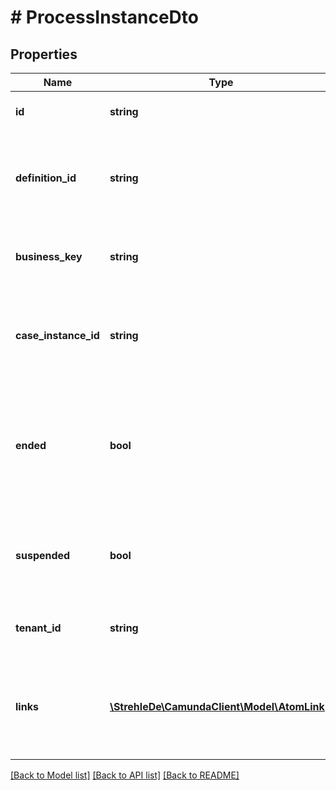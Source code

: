 # # ProcessInstanceDto

## Properties

Name | Type | Description | Notes
------------ | ------------- | ------------- | -------------
**id** | **string** | The id of the process instance. | [optional] 
**definition_id** | **string** | The id of the process definition that this process instance belongs to. | [optional] 
**business_key** | **string** | The business key of the process instance. | [optional] 
**case_instance_id** | **string** | The id of the case instance associated with the process instance. | [optional] 
**ended** | **bool** | A flag indicating whether the process instance has ended or not. Deprecated: will always be false! | [optional] 
**suspended** | **bool** | A flag indicating whether the process instance is suspended or not. | [optional] 
**tenant_id** | **string** | The tenant id of the process instance. | [optional] 
**links** | [**\StrehleDe\CamundaClient\Model\AtomLink[]**](AtomLink.md) | The links associated to this resource, with &#x60;method&#x60;, &#x60;href&#x60; and &#x60;rel&#x60;. | [optional] 

[[Back to Model list]](../../README.md#documentation-for-models) [[Back to API list]](../../README.md#documentation-for-api-endpoints) [[Back to README]](../../README.md)


